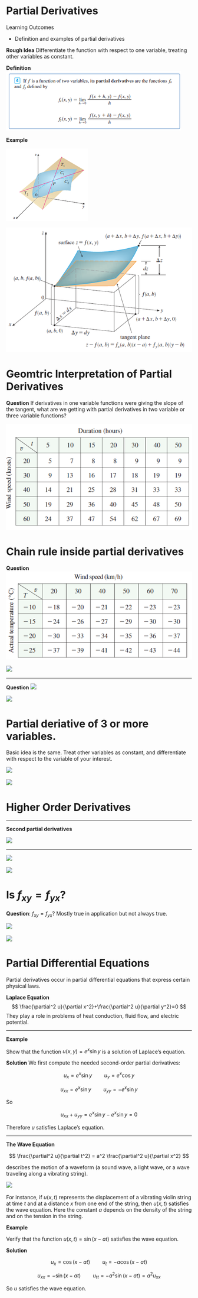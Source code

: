 <page>

# Partial Derivatives

Learning Outcomes
- Definition and examples of partial derivatives

**Rough Idea** Differentiate the function with respect to one variable, treating other variables as constant.

**Definition**
![](image.png)

**Example**

![](image-1.png)

<ans>

![](image-2.png)

</ans>
</page>


<page>

# Geomtric Interpretation of Partial Derivatives

**Question** If derivatives in one variable functions were giving the slope of the tangent, what are we getting with partial derivatives in two variable or three variable functions?

<ans>

![](image-3.png)

</ans>

</page>

<page>

# Chain rule inside partial derivatives

**Question** 
![](image-4.png)

<ans>

![](image-5.png)

</ans>

---------

**Question**
![](image-6.png)


<ans>

![](image-7.png)

</ans>

</page>

<page>

# Partial deriative of 3 or more variables. 

Basic idea is the same. Treat other variables as constant, and differentiate with respect to the variable of your interest. 

![](image-8.png)

<ans>

![](image-9.png)

</ans>

</page>


<page>

# Higher Order Derivatives

----
**Second partial derivatives**

![](image-10.png)

----

![](image-11.png)

<ans>

![](image-12.png)

</ans>

</page>

<page>

# Is $f_{xy} = f_{yx}$?

**Question**: $f_{xy} = f_{yx}$? Mostly true in application but not always true. 

![](image-13.png)

![](image-14.png)

</page>

<page>

# Partial Differential Equations

Partial derivatives occur in partial differential equations that express certain physical laws. 

**Laplace Equation**
$$
\frac{\partial^2 u}{\partial x^2}+\frac{\partial^2 u}{\partial y^2}=0
$$
They play a role in problems of heat conduction, fluid flow, and electric potential.

-------
**Example**

Show that the function $u(x, y) = e^x \sin y$ is a solution of Laplace’s equation.

<ans>

**Solution** We first compute the needed second-order partial derivatives:

$$
u_x = e^x \sin y \quad\quad u_y = e^x \cos y
$$

$$
u_{xx} = e^x \sin y \quad\quad u_{yy} = -e^x \sin y
$$

So

$$
u_{xx} + u_{yy} = e^x \sin y - e^x \sin y = 0
$$

Therefore $u$ satisfies Laplace’s equation.


</ans>

------

**The Wave Equation**

$$
\frac{\partial^2 u}{\partial t^2} = a^2 \frac{\partial^2 u}{\partial x^2}
$$

describes the motion of a waveform (a sound wave, a light wave, or a wave traveling along a vibrating string). 

![](image-15.png)

For instance, if $u(x, t)$ represents the displacement of a vibrating violin string at time $t$ and at a distance $x$ from one end of the string, then $u(x, t)$ satisfies the wave equation. Here the constant $a$ depends on the density of the string and on the tension in the string.


**Example**

Verify that the function $u(x, t) = \sin(x - at)$ satisfies the wave equation.

<ans> 

**Solution**

$$
u_x = \cos(x - at) \quad\quad u_t = -a \cos(x - at)
$$

$$
u_{xx} = -\sin(x - at) \quad\quad u_{tt} = -a^2 \sin(x - at) = a^2 u_{xx}
$$

So $u$ satisfies the wave equation.

</ans>



</page>